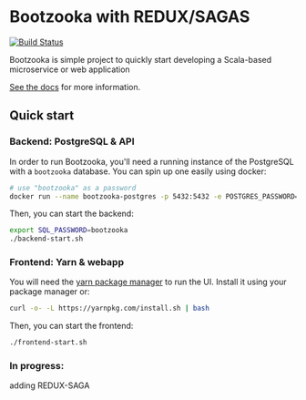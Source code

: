# Bootzooka with REDUX/SAGAS

[![Build Status](https://travis-ci.org/softwaremill/bootzooka.svg?branch=master)](https://travis-ci.org/softwaremill/bootzooka)

Bootzooka is simple project to quickly start developing a Scala-based microservice or web application

[See the docs](http://softwaremill.github.io/bootzooka/) for more information.

## Quick start

### Backend: PostgreSQL & API

In order to run Bootzooka, you'll need a running instance of the PostgreSQL with a `bootzooka` database. You can spin 
up one easily using docker:

```sh
# use "bootzooka" as a password
docker run --name bootzooka-postgres -p 5432:5432 -e POSTGRES_PASSWORD=bootzooka -e POSTGRES_DB=bootzooka -d postgres
```

Then, you can start the backend:

```sh
export SQL_PASSWORD=bootzooka
./backend-start.sh
```

### Frontend: Yarn & webapp

You will need the [yarn package manager](https://yarnpkg.com) to run the UI. Install it using your package manager or:

```sh
curl -o- -L https://yarnpkg.com/install.sh | bash
```

Then, you can start the frontend:

```sh
./frontend-start.sh
```

### In progress: 
adding REDUX-SAGA 











